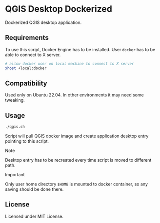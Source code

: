 # QGIS Desktop Dockerized

Dockerized QGIS desktop application.

## Requirements

To use this script, Docker Engine has to be installed.
User `docker` has to be able to connect to X server.

```sh
# allow docker user on local machine to connect to X server
xhost +local:docker
```

## Compatibility

Used only on Ubuntu 22.04. In other environments it may need some tweaking.

## Usage

```sh
./qgis.sh
```

Script will pull QGIS docker image and create application desktop entry pointing to this script.

> [!NOTE]
> Desktop entry has to be recreated every time script is moved to different path.

> [!IMPORTANT]
> Only user home directory `$HOME` is mounted to docker container, so any saving should be done there.

## License

Licensed under MIT License.

